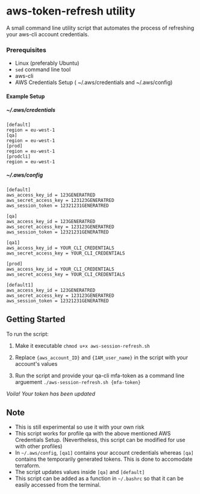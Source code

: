 # aws-token-refresh utility

A small command line utility script that automates the process of refreshing your aws-cli account credentials.

### Prerequisites

- Linux (preferably Ubuntu)
- `sed` command line tool
- aws-cli 
- AWS Credentials Setup ( ~/.aws/credentials and  ~/.aws/config)

#### Example Setup
##### ~/.aws/credentials
```$xslt
[default]
region = eu-west-1
[qa]
region = eu-west-1
[prod]
region = eu-west-1
[prodcli]
region = eu-west-1
```




##### ~/.aws/config
```$xslt
[default]
aws_access_key_id = 123GENERATRED 
aws_secret_access_key = 123123GENERATRED 
aws_session_token = 12321231GENERATRED 

[qa]
aws_access_key_id = 123GENERATRED  
aws_secret_access_key = 123123GENERATRED  
aws_session_token = 12321231GENERATRED 

[qa1]
aws_access_key_id = YOUR_CLI_CREDENTIALS
aws_secret_access_key = YOUR_CLI_CREDENTIALS

[prod]
aws_access_key_id = YOUR_CLI_CREDENTIALS
aws_secret_access_key = YOUR_CLI_CREDENTIALS

[default1]
aws_access_key_id = 123GENERATRED  
aws_secret_access_key = 123123GENERATRED  
aws_session_token = 12321231GENERATRED 

```

## Getting Started

To run the script:

1) Make it executable 
`chmod u+x aws-session-refresh.sh`

2) Replace `{aws_account_ID}` and `{IAM_user_name}` in the script with your account's values

3) Run the script and provide your qa-cli mfa-token as a command line arguement
`./aws-session-refresh.sh {mfa-token}`

*Voila! Your token has been updated*

## Note

- This is still experimental so use it with your own risk
- This script works for profile qa with the above mentioned AWS Credentials Setup. (Nevertheless, this script can be modified for use with other profiles)
- In `~/.aws/config`, `[qa1]` contains your account credentials whereas `[qa]` contains the temporarily generated tokens. This is done to accomodate terraform.
- The script updates values inside `[qa]` and `[default]` 
- This script can be added as a function in `~/.bashrc` so that it can be easily accessed from the terminal.

